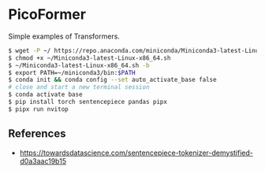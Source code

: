 # PicoFormer

Simple examples of Transformers.


```sh
$ wget -P ~/ https://repo.anaconda.com/miniconda/Miniconda3-latest-Linux-x86_64.sh
$ chmod +x ~/Miniconda3-latest-Linux-x86_64.sh
$ ~/Miniconda3-latest-Linux-x86_64.sh -b
$ export PATH=~/miniconda3/bin:$PATH
$ conda init && conda config --set auto_activate_base false
# close and start a new terminal session
$ conda activate base
$ pip install torch sentencepiece pandas pipx
$ pipx run nvitop
```

## References
- https://towardsdatascience.com/sentencepiece-tokenizer-demystified-d0a3aac19b15
